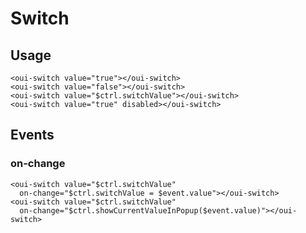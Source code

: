 # Switch

<component-status cx-design="partial" ux="prototype"></component-status>

## Usage

```html:preview
<oui-switch value="true"></oui-switch>
<oui-switch value="false"></oui-switch>
<oui-switch value="$ctrl.switchValue"></oui-switch>
<oui-switch value="true" disabled></oui-switch>
```

## Events

### on-change

```html:preview
<oui-switch value="$ctrl.switchValue"
  on-change="$ctrl.switchValue = $event.value"></oui-switch>
<oui-switch value="$ctrl.switchValue"
  on-change="$ctrl.showCurrentValueInPopup($event.value)"></oui-switch>
```
